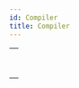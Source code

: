 ```yaml
---
id: Compiler
title: Compiler
---
```

||
|---|
|[<!-- INCLUDE #_command_.Compile project.Syntax -->](../../commands-legacy/compile-project.md)<br/>|
|[<!-- INCLUDE #_command_.IDLE.Syntax -->](../../commands-legacy/idle.md)<br/>|
